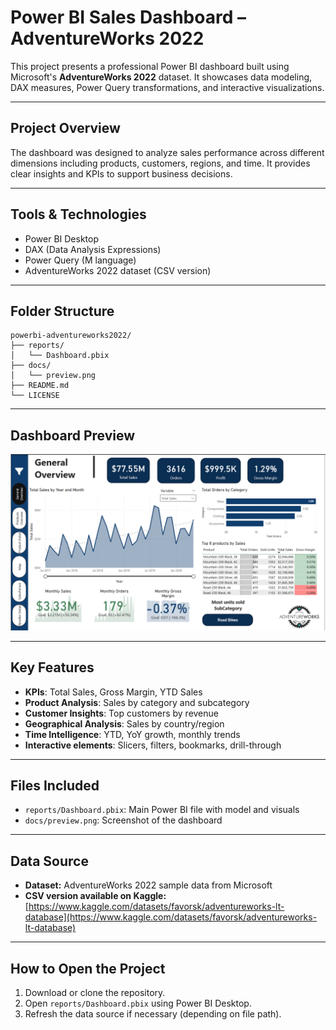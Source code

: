 # Power BI Sales Dashboard – AdventureWorks 2022

This project presents a professional Power BI dashboard built using Microsoft's **AdventureWorks 2022** dataset. It showcases data modeling, DAX measures, Power Query transformations, and interactive visualizations.

---

## Project Overview

The dashboard was designed to analyze sales performance across different dimensions including products, customers, regions, and time. It provides clear insights and KPIs to support business decisions.

---

## Tools & Technologies

- Power BI Desktop
- DAX (Data Analysis Expressions)
- Power Query (M language)
- AdventureWorks 2022 dataset (CSV version)

---

## Folder Structure

```text
powerbi-adventureworks2022/
├── reports/
│   └── Dashboard.pbix
├── docs/
│   └── preview.png
├── README.md
└── LICENSE
```
---

## Dashboard Preview

![Dashboard Preview](docs/preview.png)

---

## Key Features

- **KPIs**: Total Sales, Gross Margin, YTD Sales
- **Product Analysis**: Sales by category and subcategory
- **Customer Insights**: Top customers by revenue
- **Geographical Analysis**: Sales by country/region
- **Time Intelligence**: YTD, YoY growth, monthly trends
- **Interactive elements**: Slicers, filters, bookmarks, drill-through

---

## Files Included

- `reports/Dashboard.pbix`: Main Power BI file with model and visuals
- `docs/preview.png`: Screenshot of the dashboard

---

## Data Source

- **Dataset:** AdventureWorks 2022 sample data from Microsoft  
- **CSV version available on Kaggle:**  
  [https://www.kaggle.com/datasets/favorsk/adventureworks-lt-database](https://www.kaggle.com/datasets/favorsk/adventureworks-lt-database)

---

## How to Open the Project

1. Download or clone the repository.
2. Open `reports/Dashboard.pbix` using Power BI Desktop.
3. Refresh the data source if necessary (depending on file path).
